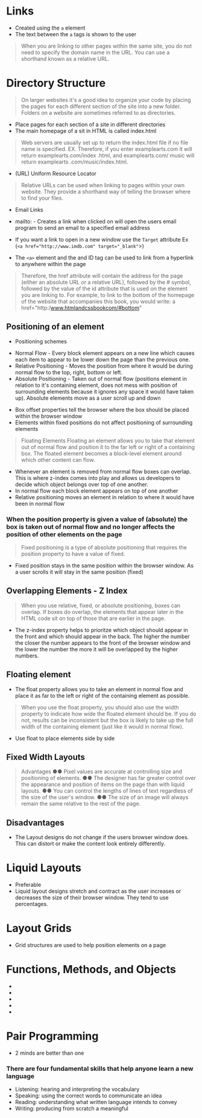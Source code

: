 # Links

- Created using the `a` element
- The text between the `a` tags is shown to the user

> When you are linking to other pages within the same site, you do not need to specify the domain name in the URL. You can use a shorthand known as a relative URL.

# Directory Structure

> On larger websites it's a good idea to organize your code by placing the pages for each different section of the site into a new folder. Folders on a website are sometimes referred to as directories.

- Place pages for each section of a site in different directories
- The main homepage of a sit in HTML is called index.html

> Web servers are usually set up to return the index.html file if no file name is specified.
> EX. Therefore, if you enter examplearts.com it will return examplearts.com/index .html, and examplearts.com/ music will return examplearts .com/music/index.html.

* (URL) Uniform Resource Locator

> Relative URLs can be used when linking to pages within your own website. They provide a shorthand way of telling the browser where to find your files.

* Email Links
- mailto: - Creates a link when clicked on will open the users email program to send an email to a specified email address

- If you want a link to open in a new window use the `Target` attribute Ex (`<a href="http://www.imdb.com" target="_blank"`>)
- The `<a>` element and the and ID tag can be used to link from a hyperlink to anywhere within the page
> Therefore, the href attribute will contain the address for the page (either an absolute URL or a relative URL), followed by the # symbol, followed by the value of the id attribute that is used on the element you are linking to.
> For example, to link to the bottom of the homepage of the website that accompanies this book, you would write: a href="http:/www.htmlandcssbookcom/#bottom"

## Positioning of an element

- Positioning schemes

* Normal Flow - Every block element appears on a new line which causes each item to appear to be lower down the page than the previous one.
* Relative Positioning - Moves the position from where it would be during normal flow to the top, right, bottom or left.
* Absolute Positioning - Taken out of normal flow (positions element in relation to it's containing element, does not mess with position of surrounding elements because it ignores any space it would have taken up).  Absolute elements move as a user scroll up and down

- Box offset properties tell the browser where the box should be placed within the browser window
- Elements within fixed positions do not affect positioning of surrounding elements

> Floating Elements Floating an element allows you to take that element out of normal flow and position it to the far left or right of a containing box. The floated element becomes a block-level element around which other content can flow.

* Whenever an element is removed from normal flow boxes can overlap.  This is where z-index comes into play and allows us developers to decide which object belongs over top of one another.
* In normal flow each block element appears on top of one another
* Relative positioning moves an element in relation to where it would have been in normal flow

### When the position property is given a value of (absolute) the box is taken out of normal flow and no longer affects the position of other elements on the page

> Fixed positioning is a type of absolute positioning that requires the position property to have a value of fixed.

- Fixed position stays in the same position within the browser window.  As a user scrolls it will stay in the same position (fixed)

## Overlapping Elements - Z Index

> When you use relative, fixed, or absolute positioning, boxes can overlap. If boxes do overlap, the elements that appear later in the HTML code sit on top of those that are earlier in the page.
- The z-index property helps to prioritze which object should appear in the front and which should appear in the back.  The higher the number the closer the number appears to the front of the browser window and the lower the number the more it will be overlapped by the higher numbers.

## Floating element

- The float property allows you to take an element in normal flow and place it as far to the left or right of the containing element as possible.

> When you use the float property, you should also use the width property to indicate how wide the floated element should be. If you do not, results can be inconsistent but the box is likely to take up the full width of the containing element (just like it would in normal flow).

- Use float to place elements side by side

## Fixed Width Layouts

> Advantages
> ●● Pixel values are accurate at controlling size and positioning of elements.
> ●● The designer has far greater control over the appearance and position of items on the page than with liquid layouts.
> ●● You can control the lengths of lines of text regardless of the size of the user's window.
> ●● The size of an image will always remain the same relative to the rest of the page.

## Disadvantages

- The Layout designs do not change if the users browser window does.  This can distort or make the content look entirely differently.

# Liquid Layouts

- Preferable 
- Liquid layout designs stretch and contract as the user increases or decreases the size of their browser window. They tend to use percentages.

# Layout Grids

- Grid structures are used to help position elements on a page


# Functions, Methods, and Objects

*
*
*
*
*

# Pair Programming

- 2 minds are better than one

### There are four fundamental skills that help anyone learn a new language

* Listening: hearing and interpreting the vocabulary
* Speaking: using the correct words to communicate an idea
* Reading: understanding what written language intends to convey
* Writing: producing from scratch a meaningful 


